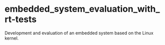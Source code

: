 # embedded_system_evaluation_with_rt-tests
Development and evaluation of an embedded system based on the Linux kernel.
